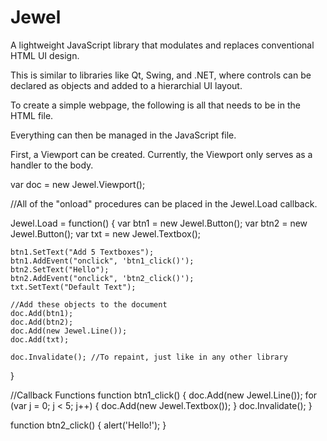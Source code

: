 Jewel
=====

A lightweight JavaScript library that modulates and replaces conventional HTML UI design.

This is similar to libraries like Qt, Swing, and .NET, where controls can be declared as objects and added to a hierarchial UI layout.

To create a simple webpage, the following is all that needs to be in the HTML file.

<html>
<head>
	<script type="text/javascript" src="jewel.js"></script>
	<script type="text/javascript" src="myscripts.js"></script>
</head>
</html>

Everything can then be managed in the JavaScript file.

First, a Viewport can be created. Currently, the Viewport only serves as a handler to the body.

var doc = new Jewel.Viewport();

//All of the "onload" procedures can be placed in the Jewel.Load callback.

Jewel.Load = function() {
	var btn1 = new Jewel.Button();
	var btn2 = new Jewel.Button();
	var txt = new Jewel.Textbox();
	
	btn1.SetText("Add 5 Textboxes");
	btn1.AddEvent("onclick", 'btn1_click()');
	btn2.SetText("Hello");
	btn2.AddEvent("onclick", 'btn2_click()');
	txt.SetText("Default Text");
	
	//Add these objects to the document
	doc.Add(btn1);
	doc.Add(btn2);
	doc.Add(new Jewel.Line());
	doc.Add(txt);
	
	doc.Invalidate(); //To repaint, just like in any other library
}

//Callback Functions
function btn1_click() {
	doc.Add(new Jewel.Line());
	for (var j = 0; j < 5; j++) {
		doc.Add(new Jewel.Textbox());
	}
	doc.Invalidate();
}

function btn2_click() {
	alert('Hello!');
}
